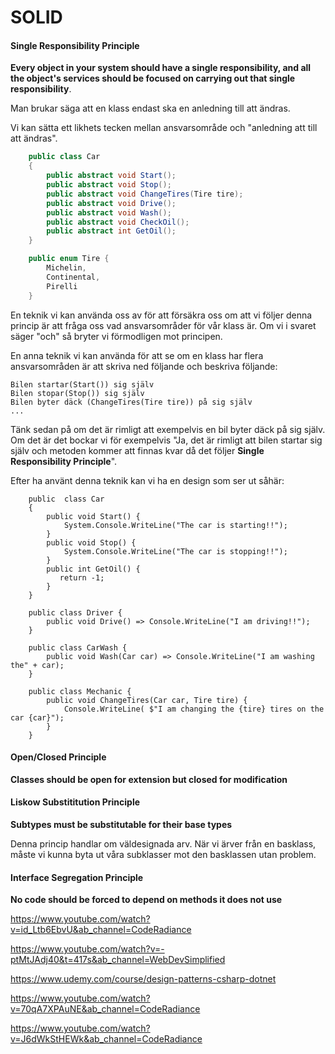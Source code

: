 # SOLID

#### Single Responsibility Principle

**Every object in your system should have a single responsibility, and all the object's services should be focused on carrying out that single responsibility**.

Man brukar säga att en klass endast ska en anledning till att ändras.

Vi kan sätta ett likhets tecken mellan ansvarsområde och "anledning att till att ändras".

```c#
	public class Car
    {
        public abstract void Start();
        public abstract void Stop();
        public abstract void ChangeTires(Tire tire);
        public abstract void Drive();
        public abstract void Wash();
        public abstract void CheckOil();
        public abstract int GetOil();
    }
```

```c#
    public enum Tire {
        Michelin,
        Continental,
        Pirelli
    }
```

En teknik vi kan använda oss av för att försäkra oss om att vi följer denna princip är att fråga oss vad ansvarsområder för vår klass är. Om vi i svaret säger "och" så bryter vi förmodligen mot principen.

En anna teknik vi kan använda för att se om en klass har flera ansvarsområden är att skriva ned följande och beskriva följande:

```
Bilen startar(Start()) sig själv
Bilen stopar(Stop()) sig själv
Bilen byter däck (ChangeTires(Tire tire)) på sig själv
...
```

Tänk sedan på om det är rimligt att exempelvis en bil byter däck på sig själv. Om det är det bockar vi för exempelvis "Ja, det är rimligt att bilen startar sig själv och metoden kommer att finnas kvar då det följer **Single Responsibility Principle**".

Efter ha använt denna teknik kan vi ha en design som ser ut såhär:

```
    public  class Car
    {
        public void Start() {
            System.Console.WriteLine("The car is starting!!");
        }
        public void Stop() {
            System.Console.WriteLine("The car is stopping!!");
        }
        public int GetOil() {
           return -1;
        }
    }
```

```
	public class Driver {
        public void Drive() => Console.WriteLine("I am driving!!");
    }
```

```
    public class CarWash {
        public void Wash(Car car) => Console.WriteLine("I am washing the" + car);
    }
```

```
	public class Mechanic {
        public void ChangeTires(Car car, Tire tire) {
            Console.WriteLine( $"I am changing the {tire} tires on the car {car}");
        }
    }
```

#### Open/Closed Principle

**Classes should be open for extension but closed for modification**

#### Liskow Substititution Principle

**Subtypes must be substitutable for their base types**

Denna princip handlar om väldesignada arv. När vi ärver från en basklass, måste vi kunna byta ut våra subklasser mot den basklassen utan problem.

#### Interface Segregation Principle

**No code should be forced to depend on methods it does not use**





















https://www.youtube.com/watch?v=id_Ltb6EbvU&ab_channel=CodeRadiance

https://www.youtube.com/watch?v=-ptMtJAdj40&t=417s&ab_channel=WebDevSimplified

https://www.udemy.com/course/design-patterns-csharp-dotnet

https://www.youtube.com/watch?v=70qA7XPAuNE&ab_channel=CodeRadiance

https://www.youtube.com/watch?v=J6dWkStHEWk&ab_channel=CodeRadiance













































